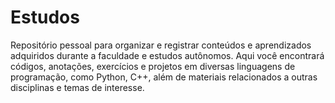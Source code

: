 # Estudos
Repositório pessoal para organizar e registrar conteúdos e aprendizados adquiridos durante a faculdade e estudos autônomos. Aqui você encontrará códigos, anotações, exercícios e projetos em diversas linguagens de programação, como Python, C++, além de materiais relacionados a outras disciplinas e temas de interesse.
